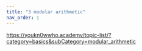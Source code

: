 ```yaml
---
title: "3 modular arithmetic"
nav_order: 1
---
```



https://youkn0wwho.academy/topic-list/?category=basics&subCategory=modular_arithmetic
